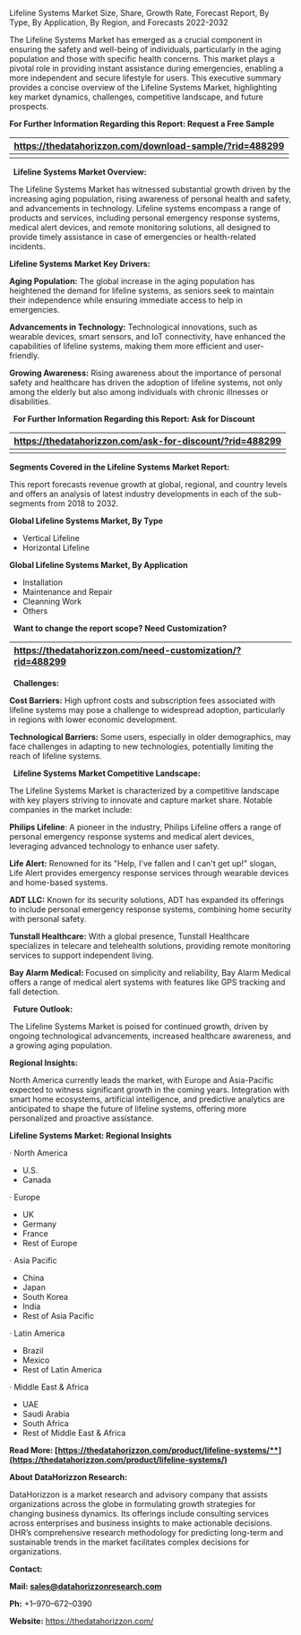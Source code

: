 ﻿Lifeline Systems Market Size, Share, Growth Rate, Forecast Report, By Type, By Application, By Region, and Forecasts 2022-2032

The Lifeline Systems Market has emerged as a crucial component in ensuring the safety and well-being of individuals, particularly in the aging population and those with specific health concerns. This market plays a pivotal role in providing instant assistance during emergencies, enabling a more independent and secure lifestyle for users. This executive summary provides a concise overview of the Lifeline Systems Market, highlighting key market dynamics, challenges, competitive landscape, and future prospects.

**For Further Information Regarding this Report: Request a Free Sample**

|**https://thedatahorizzon.com/download-sample/?rid=488299**|
| :- |
||
` `**Lifeline Systems Market Overview:**

The Lifeline Systems Market has witnessed substantial growth driven by the increasing aging population, rising awareness of personal health and safety, and advancements in technology. Lifeline systems encompass a range of products and services, including personal emergency response systems, medical alert devices, and remote monitoring solutions, all designed to provide timely assistance in case of emergencies or health-related incidents. 

**Lifeline Systems Market Key Drivers:**

**Aging Population:** The global increase in the aging population has heightened the demand for lifeline systems, as seniors seek to maintain their independence while ensuring immediate access to help in emergencies.

**Advancements in Technology:** Technological innovations, such as wearable devices, smart sensors, and IoT connectivity, have enhanced the capabilities of lifeline systems, making them more efficient and user-friendly.

**Growing Awareness:** Rising awareness about the importance of personal safety and healthcare has driven the adoption of lifeline systems, not only among the elderly but also among individuals with chronic illnesses or disabilities.

` `**For Further Information Regarding this Report: Ask for Discount**

|**https://thedatahorizzon.com/ask-for-discount/?rid=488299**|
| :- |
| |

**Segments Covered in the Lifeline Systems Market Report:**

This report forecasts revenue growth at global, regional, and country levels and offers an analysis of latest industry developments in each of the sub-segments from 2018 to 2032.

**Global Lifeline Systems Market, By Type**

- Vertical Lifeline
- Horizontal Lifeline

**Global Lifeline Systems Market, By Application**

- Installation
- Maintenance and Repair
- Cleanning Work
- Others

` `**Want to change the report scope? Need Customization?**

|**https://thedatahorizzon.com/need-customization/?rid=488299**|
| :- |

` `**Challenges:**

**Cost Barriers:** High upfront costs and subscription fees associated with lifeline systems may pose a challenge to widespread adoption, particularly in regions with lower economic development.

**Technological Barriers:** Some users, especially in older demographics, may face challenges in adapting to new technologies, potentially limiting the reach of lifeline systems.

` `**Lifeline Systems Market Competitive Landscape:**

The Lifeline Systems Market is characterized by a competitive landscape with key players striving to innovate and capture market share. Notable companies in the market include:

**Philips Lifeline**: A pioneer in the industry, Philips Lifeline offers a range of personal emergency response systems and medical alert devices, leveraging advanced technology to enhance user safety.

**Life Alert:** Renowned for its "Help, I've fallen and I can't get up!" slogan, Life Alert provides emergency response services through wearable devices and home-based systems.

**ADT LLC:** Known for its security solutions, ADT has expanded its offerings to include personal emergency response systems, combining home security with personal safety.

**Tunstall Healthcare:** With a global presence, Tunstall Healthcare specializes in telecare and telehealth solutions, providing remote monitoring services to support independent living.

**Bay Alarm Medical:** Focused on simplicity and reliability, Bay Alarm Medical offers a range of medical alert systems with features like GPS tracking and fall detection.

` `**Future Outlook:**

The Lifeline Systems Market is poised for continued growth, driven by ongoing technological advancements, increased healthcare awareness, and a growing aging population. 

**Regional Insights:**

North America currently leads the market, with Europe and Asia-Pacific expected to witness significant growth in the coming years. Integration with smart home ecosystems, artificial intelligence, and predictive analytics are anticipated to shape the future of lifeline systems, offering more personalized and proactive assistance.

**Lifeline Systems Market: Regional Insights**

· North America

- U.S.
- Canada

· Europe

- UK
- Germany
- France
- Rest of Europe

· Asia Pacific

- China
- Japan
- South Korea
- India
- Rest of Asia Pacific

· Latin America

- Brazil
- Mexico
- Rest of Latin America

· Middle East & Africa

- UAE
- Saudi Arabia
- South Africa
- Rest of Middle East & Africa

**Read More: [https://thedatahorizzon.com/product/lifeline-systems/**](https://thedatahorizzon.com/product/lifeline-systems/)**  

**About DataHorizzon Research:**

DataHorizzon is a market research and advisory company that assists organizations across the globe in formulating growth strategies for changing business dynamics. Its offerings include consulting services across enterprises and business insights to make actionable decisions. DHR’s comprehensive research methodology for predicting long-term and sustainable trends in the market facilitates complex decisions for organizations.

**Contact:**

**Mail: <sales@datahorizzonresearch.com>**

**Ph:** +1–970–672–0390

**Website:** <https://thedatahorizzon.com/>





